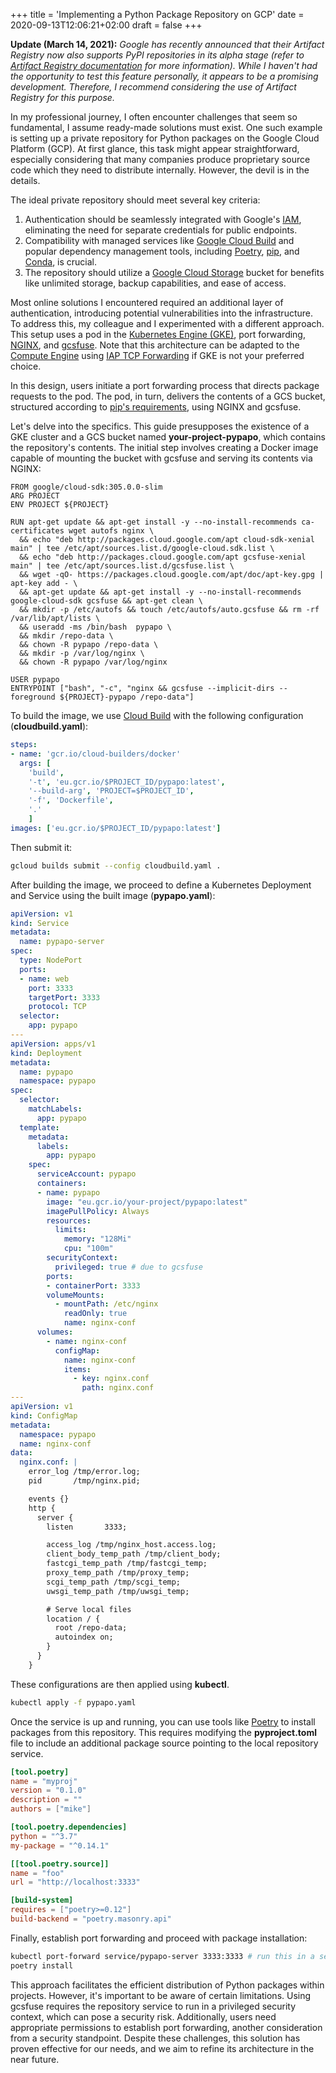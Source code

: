 +++
title = 'Implementing a Python Package Repository on GCP'
date = 2020-09-13T12:06:21+02:00
draft = false
+++

**Update (March 14, 2021):** *Google has recently announced that their Artifact Registry now also supports PyPI repositories in its alpha stage (refer to [Artifact Registry documentation](https://cloud.google.com/artifact-registry/docs/python/quickstart) for more information). While I haven't had the opportunity to test this feature personally, it appears to be a promising development. Therefore, I recommend considering the use of Artifact Registry for this purpose.*

In my professional journey, I often encounter challenges that seem so fundamental, I assume ready-made solutions must exist. One such example is setting up a private repository for Python packages on the Google Cloud Platform (GCP). At first glance, this task might appear straightforward, especially considering that many companies produce proprietary source code which they need to distribute internally. However, the devil is in the details.

The ideal private repository should meet several key criteria:

1. Authentication should be seamlessly integrated with Google's [IAM](https://cloud.google.com/iam), eliminating the need for separate credentials for public endpoints.
2. Compatibility with managed services like [Google Cloud Build](https://cloud.google.com/cloud-build) and popular dependency management tools, including [Poetry](https://github.com/python-poetry/poetry), [pip](https://pip.pypa.io/en/stable/), and [Conda](https://docs.conda.io/en/latest/), is crucial.
3. The repository should utilize a [Google Cloud Storage](https://cloud.google.com/storage) bucket for benefits like unlimited storage, backup capabilities, and ease of access.

Most online solutions I encountered required an additional layer of authentication, introducing potential vulnerabilities into the infrastructure. To address this, my colleague and I experimented with a different approach. This setup uses a pod in the [Kubernetes Engine (GKE)](https://cloud.google.com/kubernetes-engine), port forwarding, [NGINX](https://www.nginx.com/), and [gcsfuse](https://github.com/GoogleCloudPlatform/gcsfuse). Note that this architecture can be adapted to the [Compute Engine](https://cloud.google.com/compute) using [IAP TCP Forwarding](https://cloud.google.com/iap/docs/tcp-forwarding-overview) if GKE is not your preferred choice.

In this design, users initiate a port forwarding process that directs package requests to the pod. The pod, in turn, delivers the contents of a GCS bucket, structured according to [pip's requirements](https://packaging.python.org/guides/hosting-your-own-index/), using NGINX and gcsfuse. 

Let's delve into the specifics. This guide presupposes the existence of a GKE cluster and a GCS bucket named **your-project-pypapo**, which contains the repository's contents.
The initial step involves creating a Docker image capable of mounting the bucket with gcsfuse and serving its contents via NGINX:

```docker
FROM google/cloud-sdk:305.0.0-slim
ARG PROJECT
ENV PROJECT ${PROJECT}

RUN apt-get update && apt-get install -y --no-install-recommends ca-certificates wget autofs nginx \
  && echo "deb http://packages.cloud.google.com/apt cloud-sdk-xenial main" | tee /etc/apt/sources.list.d/google-cloud.sdk.list \
  && echo "deb http://packages.cloud.google.com/apt gcsfuse-xenial main" | tee /etc/apt/sources.list.d/gcsfuse.list \
  && wget -qO- https://packages.cloud.google.com/apt/doc/apt-key.gpg | apt-key add - \
  && apt-get update && apt-get install -y --no-install-recommends google-cloud-sdk gcsfuse && apt-get clean \
  && mkdir -p /etc/autofs && touch /etc/autofs/auto.gcsfuse && rm -rf /var/lib/apt/lists \
  && useradd -ms /bin/bash  pypapo \
  && mkdir /repo-data \
  && chown -R pypapo /repo-data \
  && mkdir -p /var/log/nginx \
  && chown -R pypapo /var/log/nginx

USER pypapo
ENTRYPOINT ["bash", "-c", "nginx && gcsfuse --implicit-dirs --foreground ${PROJECT}-pypapo /repo-data"]
```

To build the image, we use [Cloud Build](https://cloud.google.com/cloud-build) with the following configuration (**cloudbuild.yaml**):

```yaml
steps:
- name: 'gcr.io/cloud-builders/docker'
  args: [
    'build',
    '-t', 'eu.gcr.io/$PROJECT_ID/pypapo:latest',
    '--build-arg', 'PROJECT=$PROJECT_ID',
    '-f', 'Dockerfile',
    '.'
    ]
images: ['eu.gcr.io/$PROJECT_ID/pypapo:latest']
```

Then submit it:
```bash
gcloud builds submit --config cloudbuild.yaml .
```

After building the image, we proceed to define a Kubernetes Deployment and Service using the built image (**pypapo.yaml**):

```yaml
apiVersion: v1
kind: Service
metadata:
  name: pypapo-server
spec:
  type: NodePort
  ports:
  - name: web
    port: 3333
    targetPort: 3333
    protocol: TCP
  selector:
    app: pypapo
---
apiVersion: apps/v1
kind: Deployment
metadata:
  name: pypapo
  namespace: pypapo
spec:
  selector:
    matchLabels:
      app: pypapo
  template:
    metadata:
      labels:
        app: pypapo
    spec:
      serviceAccount: pypapo
      containers:
      - name: pypapo
        image: "eu.gcr.io/your-project/pypapo:latest"
        imagePullPolicy: Always
        resources:
          limits:
            memory: "128Mi"
            cpu: "100m"
        securityContext:
          privileged: true # due to gcsfuse
        ports:
        - containerPort: 3333
        volumeMounts:
          - mountPath: /etc/nginx
            readOnly: true
            name: nginx-conf
      volumes:
        - name: nginx-conf
          configMap:
            name: nginx-conf
            items:
              - key: nginx.conf
                path: nginx.conf
---
apiVersion: v1
kind: ConfigMap
metadata:
  namespace: pypapo
  name: nginx-conf
data:
  nginx.conf: |
    error_log /tmp/error.log;
    pid       /tmp/nginx.pid;

    events {}
    http {
      server {
        listen       3333;

        access_log /tmp/nginx_host.access.log;
        client_body_temp_path /tmp/client_body;
        fastcgi_temp_path /tmp/fastcgi_temp;
        proxy_temp_path /tmp/proxy_temp;
        scgi_temp_path /tmp/scgi_temp;
        uwsgi_temp_path /tmp/uwsgi_temp;

        # Serve local files
        location / {
          root /repo-data;
          autoindex on;
        }
      }
    }
```

These configurations are then applied using **kubectl**.

```bash
kubectl apply -f pypapo.yaml
```

Once the service is up and running, you can use tools like [Poetry](https://github.com/python-poetry/poetry) to install packages from this repository. This requires modifying the **pyproject.toml** file to include an additional package source pointing to the local repository service.

```toml
[tool.poetry]
name = "myproj"
version = "0.1.0"
description = ""
authors = ["mike"]

[tool.poetry.dependencies]
python = "^3.7"
my-package = "^0.14.1"

[[tool.poetry.source]]
name = "foo"
url = "http://localhost:3333"

[build-system]
requires = ["poetry>=0.12"]
build-backend = "poetry.masonry.api"
```

Finally, establish port forwarding and proceed with package installation:

```bash
kubectl port-forward service/pypapo-server 3333:3333 # run this in a separate shell
poetry install
```

This approach facilitates the efficient distribution of Python packages within projects. However, it's important to be aware of certain limitations. Using gcsfuse requires the repository service to run in a privileged security context, which can pose a security risk. Additionally, users need appropriate permissions to establish port forwarding, another consideration from a security standpoint. Despite these challenges, this solution has proven effective for our needs, and we aim to refine its architecture in the near future.
